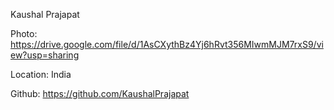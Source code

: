 Kaushal Prajapat 

Photo: https://drive.google.com/file/d/1AsCXythBz4Yj6hRvt356MIwmMJM7rxS9/view?usp=sharing

Location: India

Github: https://github.com/KaushalPrajapat
